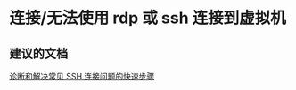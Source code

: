<properties
    pageTitle="连接/无法使用 rdp 或 ssh 连接到虚拟机"
    description="连接/无法使用 rdp 或 ssh 连接到虚拟机"
    service="microsoft.compute"
    resource="virtualmachines"
    authors="aashu"
    displayOrder=""
    selfHelpType="generic"
    supportTopicIds="32411835"
    resourceTags="linux"
    productPesIds="15571"
    cloudEnvironments="public"
/>


# 连接/无法使用 rdp 或 ssh 连接到虚拟机


## **建议的文档**
[诊断和解决常见 SSH 连接问题的快速步骤](https://azure.microsoft.com/documentation/articles/virtual-machines-troubleshoot-ssh-connections/)



<!--HONumber=Jul16_HO4-->


